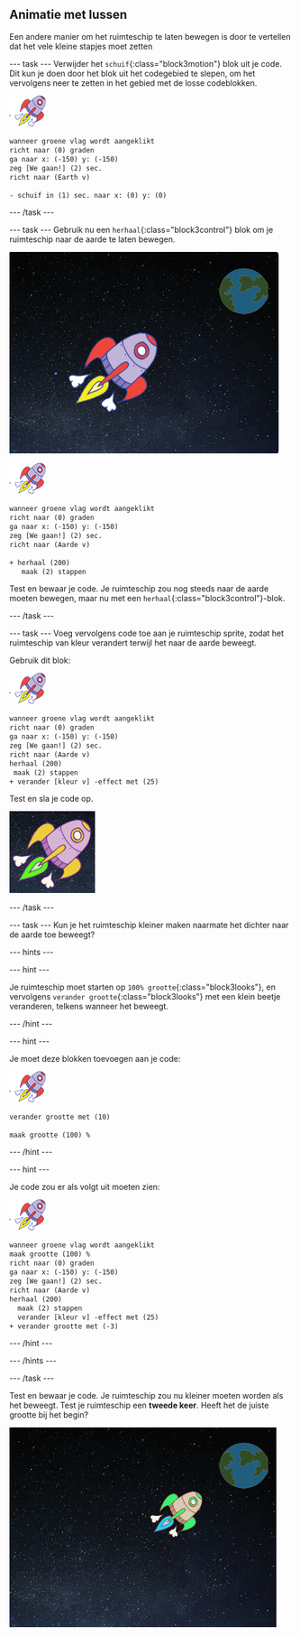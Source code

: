 ## Animatie met lussen

Een andere manier om het ruimteschip te laten bewegen is door te vertellen dat het vele kleine stapjes moet zetten

\--- task \--- Verwijder het `schuif`{:class="block3motion"} blok uit je code. Dit kun je doen door het blok uit het codegebied te slepen, om het vervolgens neer te zetten in het gebied met de losse codeblokken.

![Ruimteschip sprite](images/sprite-spaceship.png)

```blocks3
wanneer groene vlag wordt aangeklikt
richt naar (0) graden
ga naar x: (-150) y: (-150)
zeg [We gaan!] (2) sec.
richt naar (Earth v)

- schuif in (1) sec. naar x: (0) y: (0)
```

\--- /task \---

\--- task \--- Gebruik nu een `herhaal`{:class="block3control"} blok om je ruimteschip naar de aarde te laten bewegen.

![Een ruimteschip-animatie testen](images/space-animate-stage.png)

![Ruimteschip sprite](images/sprite-spaceship.png)

```blocks3
wanneer groene vlag wordt aangeklikt
richt naar (0) graden
ga naar x: (-150) y: (-150)
zeg [We gaan!] (2) sec.
richt naar (Aarde v)

+ herhaal (200) 
   maak (2) stappen
```

Test en bewaar je code. Je ruimteschip zou nog steeds naar de aarde moeten bewegen, maar nu met een `herhaal`{:class="block3control"}-blok.

\--- /task \---

\--- task \--- Voeg vervolgens code toe aan je ruimteschip sprite, zodat het ruimteschip van kleur verandert terwijl het naar de aarde beweegt.

Gebruik dit blok:

![Ruimteschip sprite](images/sprite-spaceship.png)

```blocks3
wanneer groene vlag wordt aangeklikt
richt naar (0) graden
ga naar x: (-150) y: (-150)
zeg [We gaan!] (2) sec.
richt naar (Aarde v)
herhaal (200) 
 maak (2) stappen
+ verander [kleur v] -effect met (25)
```

Test en sla je code op.

![Een in kleur veranderend ruimteschip testen](images/space-colour-test.png)

\--- /task \---

\--- task \--- Kun je het ruimteschip kleiner maken naarmate het dichter naar de aarde toe beweegt?

\--- hints \---

\--- hint \---

Je ruimteschip moet starten op `100% grootte`{:class="block3looks"}, en vervolgens `verander grootte`{:class="block3looks"} met een klein beetje veranderen, telkens wanneer het beweegt.

\--- /hint \---

\--- hint \---

Je moet deze blokken toevoegen aan je code:

![Ruimteschip sprite](images/sprite-spaceship.png)

```blocks3
verander grootte met (10)

maak grootte (100) %
```

\--- /hint \---

\--- hint \---

Je code zou er als volgt uit moeten zien:

![Ruimteschip sprite](images/sprite-spaceship.png)

```blocks3
wanneer groene vlag wordt aangeklikt
maak grootte (100) %
richt naar (0) graden
ga naar x: (-150) y: (-150)
zeg [We gaan!] (2) sec.
richt naar (Aarde v)
herhaal (200) 
  maak (2) stappen
  verander [kleur v] -effect met (25)
+ verander grootte met (-3)
```

\--- /hint \---

\--- /hints \---

\--- /task \---

Test en bewaar je code. Je ruimteschip zou nu kleiner moeten worden als het beweegt. Test je ruimteschip een **tweede keer**. Heeft het de juiste grootte bij het begin?

![Het kleiner worden van het ruimteschip testen](images/space-size-test.png)
